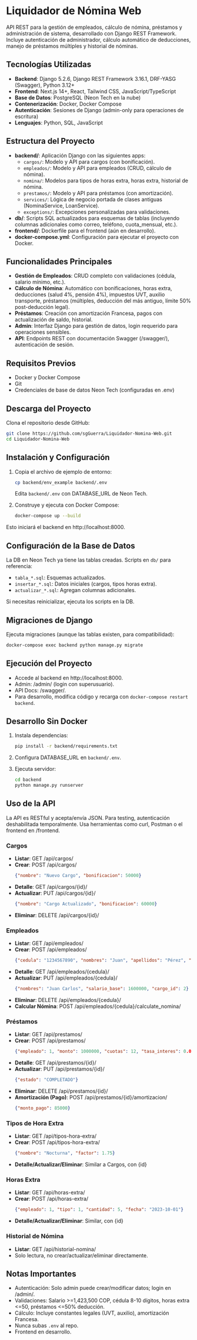 # Liquidador de Nómina Web

API REST para la gestión de empleados, cálculo de nómina, préstamos y administración de sistema, desarrollado con Django REST Framework. Incluye autenticación de administrador, cálculo automático de deducciones, manejo de préstamos múltiples y historial de nóminas.

## Tecnologías Utilizadas

- **Backend**: Django 5.2.6, Django REST Framework 3.16.1, DRF-YASG (Swagger), Python 3.12+
- **Frontend**: Next.js 14+, React, Tailwind CSS, JavaScript/TypeScript
- **Base de Datos**: PostgreSQL (Neon Tech en la nube)
- **Contenerización**: Docker, Docker Compose
- **Autenticación**: Sesiones de Django (admin-only para operaciones de escritura)
- **Lenguajes**: Python, SQL, JavaScript

## Estructura del Proyecto

- **backend/**: Aplicación Django con las siguientes apps:
  - `cargos/`: Modelo y API para cargos (con bonificación).
  - `empleados/`: Modelo y API para empleados (CRUD, cálculo de nómina).
  - `nomina/`: Modelos para tipos de horas extra, horas extra, historial de nómina.
  - `prestamos/`: Modelo y API para préstamos (con amortización).
  - `services/`: Lógica de negocio portada de clases antiguas (NominaService, LoanService).
  - `exceptions/`: Excepciones personalizadas para validaciones.
- **db/**: Scripts SQL actualizados para esquemas de tablas (incluyendo columnas adicionales como correo, teléfono, cuota_mensual, etc.).
- **frontend/**: Dockerfile para el frontend (aún en desarrollo).
- **docker-compose.yml**: Configuración para ejecutar el proyecto con Docker.

## Funcionalidades Principales

- **Gestión de Empleados**: CRUD completo con validaciones (cédula, salario mínimo, etc.).
- **Cálculo de Nómina**: Automático con bonificaciones, horas extra, deducciones (salud 4%, pensión 4%), impuestos UVT, auxilio transporte, préstamos (múltiples, deducción del más antiguo, límite 50% post-deducción legal).
- **Préstamos**: Creación con amortización Francesa, pagos con actualización de saldo, historial.
- **Admin**: Interfaz Django para gestión de datos, login requerido para operaciones sensibles.
- **API**: Endpoints REST con documentación Swagger (/swagger/), autenticación de sesión.

## Requisitos Previos

- Docker y Docker Compose
- Git
- Credenciales de base de datos Neon Tech (configuradas en .env)

## Descarga del Proyecto

Clona el repositorio desde GitHub:

```bash
git clone https://github.com/sgGuerra/Liquidador-Nomina-Web.git
cd Liquidador-Nomina-Web
```

## Instalación y Configuración

1. Copia el archivo de ejemplo de entorno:
   ```bash
   cp backend/env_example backend/.env
   ```
   Edita `backend/.env` con DATABASE_URL de Neon Tech.

2. Construye y ejecuta con Docker Compose:
   ```bash
   docker-compose up --build
   ```

Esto iniciará el backend en http://localhost:8000.

## Configuración de la Base de Datos

La DB en Neon Tech ya tiene las tablas creadas. Scripts en `db/` para referencia:

- `tabla_*.sql`: Esquemas actualizados.
- `insertar_*.sql`: Datos iniciales (cargos, tipos horas extra).
- `actualizar_*.sql`: Agregan columnas adicionales.

Si necesitas reinicializar, ejecuta los scripts en la DB.

## Migraciones de Django

Ejecuta migraciones (aunque las tablas existen, para compatibilidad):

```bash
docker-compose exec backend python manage.py migrate
```

## Ejecución del Proyecto

- Accede al backend en http://localhost:8000.
- Admin: /admin/ (login con superusuario).
- API Docs: /swagger/.
- Para desarrollo, modifica código y recarga con `docker-compose restart backend`.

## Desarrollo Sin Docker

1. Instala dependencias:
   ```bash
   pip install -r backend/requirements.txt
   ```

2. Configura DATABASE_URL en `backend/.env`.

3. Ejecuta servidor:
   ```bash
   cd backend
   python manage.py runserver
   ```

## Uso de la API

La API es RESTful y acepta/envía JSON. Para testing, autenticación deshabilitada temporalmente. Usa herramientas como curl, Postman o el frontend en /frontend.

### Cargos
- **Listar**: GET /api/cargos/
- **Crear**: POST /api/cargos/  
  ```json
  {"nombre": "Nuevo Cargo", "bonificacion": 50000}
  ```
- **Detalle**: GET /api/cargos/{id}/
- **Actualizar**: PUT /api/cargos/{id}/  
  ```json
  {"nombre": "Cargo Actualizado", "bonificacion": 60000}
  ```
- **Eliminar**: DELETE /api/cargos/{id}/

### Empleados
- **Listar**: GET /api/empleados/
- **Crear**: POST /api/empleados/  
  ```json
  {"cedula": "1234567890", "nombres": "Juan", "apellidos": "Pérez", "correo": "juan@example.com", "telefono": "3001234567", "salario_base": 1500000, "cargo_id": 1}
  ```
- **Detalle**: GET /api/empleados/{cedula}/
- **Actualizar**: PUT /api/empleados/{cedula}/  
  ```json
  {"nombres": "Juan Carlos", "salario_base": 1600000, "cargo_id": 2}
  ```
- **Eliminar**: DELETE /api/empleados/{cedula}/
- **Calcular Nómina**: POST /api/empleados/{cedula}/calculate_nomina/

### Préstamos
- **Listar**: GET /api/prestamos/
- **Crear**: POST /api/prestamos/  
  ```json
  {"empleado": 1, "monto": 1000000, "cuotas": 12, "tasa_interes": 0.02, "fecha_inicio": "2023-01-01"}
  ```
- **Detalle**: GET /api/prestamos/{id}/
- **Actualizar**: PUT /api/prestamos/{id}/  
  ```json
  {"estado": "COMPLETADO"}
  ```
- **Eliminar**: DELETE /api/prestamos/{id}/
- **Amortización (Pago)**: POST /api/prestamos/{id}/amortizacion/  
  ```json
  {"monto_pago": 85000}
  ```

### Tipos de Hora Extra
- **Listar**: GET /api/tipos-hora-extra/
- **Crear**: POST /api/tipos-hora-extra/  
  ```json
  {"nombre": "Nocturna", "factor": 1.75}
  ```
- **Detalle/Actualizar/Eliminar**: Similar a Cargos, con {id}

### Horas Extra
- **Listar**: GET /api/horas-extra/
- **Crear**: POST /api/horas-extra/  
  ```json
  {"empleado": 1, "tipo": 1, "cantidad": 5, "fecha": "2023-10-01"}
  ```
- **Detalle/Actualizar/Eliminar**: Similar, con {id}

### Historial de Nómina
- **Listar**: GET /api/historial-nomina/
- Solo lectura, no crear/actualizar/eliminar directamente.

## Notas Importantes

- Autenticación: Solo admin puede crear/modificar datos; login en /admin/.
- Validaciones: Salario >=1,423,500 COP, cédula 8-10 dígitos, horas extra <=50, préstamos <=50% deducción.
- Cálculo: Incluye constantes legales (UVT, auxilio), amortización Francesa.
- Nunca subas `.env` al repo.
- Frontend en desarrollo.
